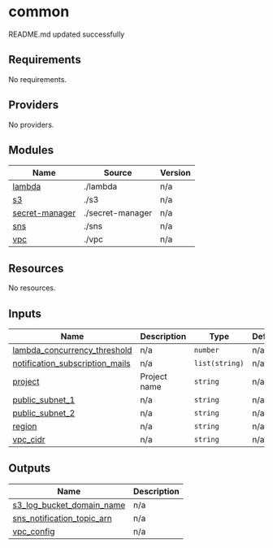 # common

<!-- BEGINNING OF PRE-COMMIT-TERRAFORM DOCS HOOK -->
README.md updated successfully
<!-- END OF PRE-COMMIT-TERRAFORM DOCS HOOK -->

<!-- BEGIN_TF_DOCS -->
## Requirements

No requirements.

## Providers

No providers.

## Modules

| Name | Source | Version |
|------|--------|---------|
| <a name="module_lambda"></a> [lambda](#module\_lambda) | ./lambda | n/a |
| <a name="module_s3"></a> [s3](#module\_s3) | ./s3 | n/a |
| <a name="module_secret-manager"></a> [secret-manager](#module\_secret-manager) | ./secret-manager | n/a |
| <a name="module_sns"></a> [sns](#module\_sns) | ./sns | n/a |
| <a name="module_vpc"></a> [vpc](#module\_vpc) | ./vpc | n/a |

## Resources

No resources.

## Inputs

| Name | Description | Type | Default | Required |
|------|-------------|------|---------|:--------:|
| <a name="input_lambda_concurrency_threshold"></a> [lambda\_concurrency\_threshold](#input\_lambda\_concurrency\_threshold) | n/a | `number` | n/a | yes |
| <a name="input_notification_subscription_mails"></a> [notification\_subscription\_mails](#input\_notification\_subscription\_mails) | n/a | `list(string)` | n/a | yes |
| <a name="input_project"></a> [project](#input\_project) | Project name | `string` | n/a | yes |
| <a name="input_public_subnet_1"></a> [public\_subnet\_1](#input\_public\_subnet\_1) | n/a | `string` | n/a | yes |
| <a name="input_public_subnet_2"></a> [public\_subnet\_2](#input\_public\_subnet\_2) | n/a | `string` | n/a | yes |
| <a name="input_region"></a> [region](#input\_region) | n/a | `string` | n/a | yes |
| <a name="input_vpc_cidr"></a> [vpc\_cidr](#input\_vpc\_cidr) | n/a | `string` | n/a | yes |

## Outputs

| Name | Description |
|------|-------------|
| <a name="output_s3_log_bucket_domain_name"></a> [s3\_log\_bucket\_domain\_name](#output\_s3\_log\_bucket\_domain\_name) | n/a |
| <a name="output_sns_notification_topic_arn"></a> [sns\_notification\_topic\_arn](#output\_sns\_notification\_topic\_arn) | n/a |
| <a name="output_vpc_config"></a> [vpc\_config](#output\_vpc\_config) | n/a |
<!-- END_TF_DOCS -->
